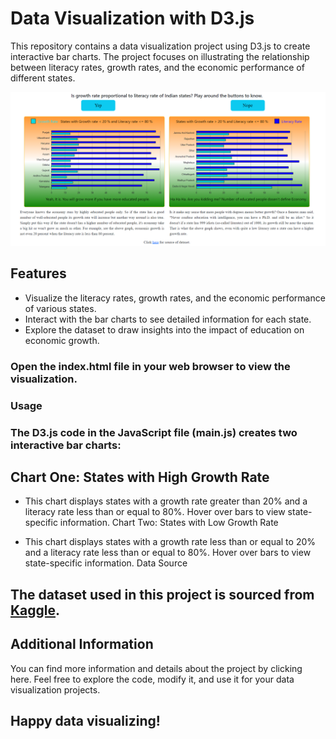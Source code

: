 # Data Visualization with D3.js

This repository contains a data visualization project using D3.js to create interactive bar charts. The project focuses on illustrating the relationship between literacy rates, growth rates, and the economic performance of different states.

![Sample Image](Bar.png)

## Features

- Visualize the literacy rates, growth rates, and the economic performance of various states.
- Interact with the bar charts to see detailed information for each state.
- Explore the dataset to draw insights into the impact of education on economic growth.


### Open the index.html file in your web browser to view the visualization.

### Usage

### The D3.js code in the JavaScript file (main.js) creates two interactive bar charts:

## Chart One: States with High Growth Rate

- This chart displays states with a growth rate greater than 20% and a literacy rate less than or equal to 80%.
Hover over bars to view state-specific information.
Chart Two: States with Low Growth Rate

- This chart displays states with a growth rate less than or equal to 20% and a literacy rate less than or equal to 80%.
Hover over bars to view state-specific information.
Data Source

## The dataset used in this project is sourced from [Kaggle](https://www.kaggle.com/datasets/rajanand/education-in-india?select=2015_16_Statewise_Secondary.csv).

## Additional Information
You can find more information and details about the project by clicking here.
Feel free to explore the code, modify it, and use it for your data visualization projects.

## Happy data visualizing!